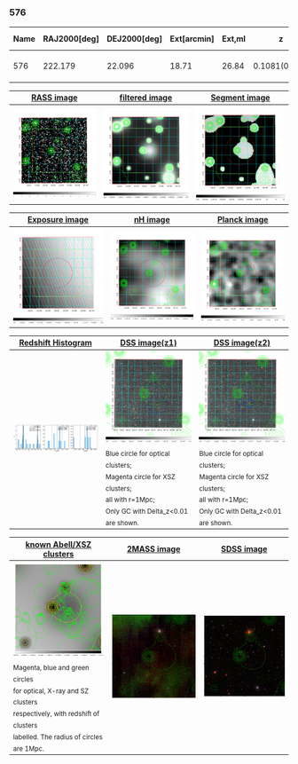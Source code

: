 <div STYLE="page-break-after: always;"></div>

### 576

|Name|RAJ2000[deg]|DEJ2000[deg] |Ext[arcmin]| Ext,ml | z | z_src| C|GC(XSZ,Delta_z<0.01)| GC(OPT,Delta_z<0.01)|GC| R_sig[arcmin] | R500[arcmin] | R500[Mpc]| CRsig[c/s] | CR500[c/s] |L500[1E44 erg/s]|F500[1E-12 erg/s/cm^2]| M500[1E14 Msun]|Tx[keV]|Cnt_sig|Beta|Rc[arcmin]|Comment|Alias|
|---|---|---|---|---|---|------|---|--------|---------|----------|---|---|---|---|---|---|---|---|---|---|---|---|---|---|
|576| 222.179| 22.096| 18.71| 26.84| 0.1081(0.006)| z1,| G| -| -| C, N, W| 12.212| 6.160| 0.730| 0.070(0.033)| 0.065(0.031)| 0.363(0.153)| 1.213(0.510)| 1.23(0.26)| 2.51(0.34)| 41.0| 0.693(-0.141+0.194)| 5.422(-1.358+1.541)| -| t573|

|[RASS image](../image/576/576_img.pdf)|[filtered image](../image/576/576_fil.pdf)|[Segment image](../image/576/576_seg.pdf)|
|-------------------|--------------------|-------------------|
| <img src="../image/576/576_img.png" width="300">  | <img src="../image/576/576_fil.png" width="300">   | <img src="../image/576/576_seg.png" width="300">  |

|[Exposure image](../image/576/576_mex.pdf)| [nH image](../image/576/576_nh.pdf)| [Planck image](../image/576/576_p.pdf)|
|-------------------|--------------------|-------------------|
|<img src="../image/576/576_mex.png" width="300">   | <img src="../image/576/576_nh.png" width="300">    | <img src="../image/576/576_p.png" width="300"> |

|[Redshift Histogram](../image/576/576_zg.pdf) | [DSS image(z1)](../image/576/576_dss_z1.pdf)      |  [DSS image(z2)](../image/576/576_dss_z2.pdf)    |
|-------------------|--------------------|-------------------|
|<img src="../image/576/576_zg.png" width="300"> |<img src="../image/576/576_dss_z1.png" width="300"> <sub><br>Blue circle for optical clusters; <br>Magenta circle for XSZ clusters; <br>all with r=1Mpc; <br>Only GC with Delta_z<0.01 are shown. </sub>| <img src="../image/576/576_dss_z2.png" width="300"><sub><br>Blue circle for optical clusters; <br>Magenta circle for XSZ clusters; <br>all with r=1Mpc; <br>Only GC with Delta_z<0.01 are shown. </sub> |

|[known Abell/XSZ clusters](../image/576/576_gc.pdf) | [2MASS image](../image/576/576_2mass.pdf)      |[SDSS image](../image/576/576_sdss.pdf)   |
|-------------------|-------------------|-------------------|
|<img src=../image/576/576_gc.png width="300"> <br><sub>Magenta, blue and green circles <br>for optical, X-ray and SZ clusters <br>respectively, with redshift of clusters <br>labelled. The radius of circles <br>are 1Mpc.</sub>|<img src="../image/576/576_2mass.png" width="300">  | <img src="../image/576/576_sdss.png" width="300">  |




